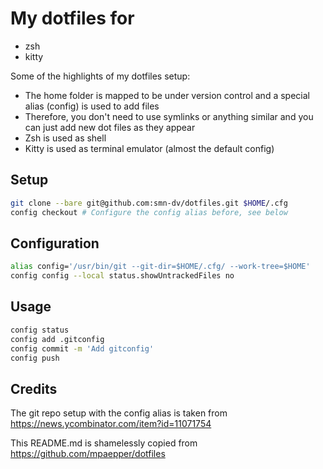 # My dotfiles for

* zsh
* kitty

Some of the highlights of my dotfiles setup:
  * The home folder is mapped to be under version control and a special alias (config) is used to add files
  * Therefore, you don't need to use symlinks or anything similar and you can just add new dot files as they appear
  * Zsh is used as shell
  * Kitty is used as terminal emulator (almost the  default config)

## Setup
```bash
git clone --bare git@github.com:smn-dv/dotfiles.git $HOME/.cfg
config checkout # Configure the config alias before, see below
```

## Configuration
```bash
alias config='/usr/bin/git --git-dir=$HOME/.cfg/ --work-tree=$HOME'
config config --local status.showUntrackedFiles no
```

## Usage
```bash
config status
config add .gitconfig
config commit -m 'Add gitconfig'
config push
```
## Credits
The git repo setup with the config alias is taken from https://news.ycombinator.com/item?id=11071754

This README.md is shamelessly copied from https://github.com/mpaepper/dotfiles
